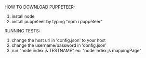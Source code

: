  HOW TO DOWNLOAD PUPPETEER:
 1. install node
 2. install puppeteer by typing "npm i puppeteer"

 RUNNING TESTS:
 1. change the host url in 'config.json' to your host
 2. change the username/password in 'config.json'
 3. run "node index.js TESTNAME"
     ex: "node index.js mappingPage"

